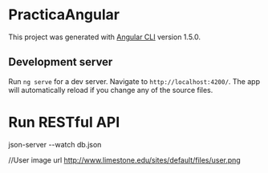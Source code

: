 # PracticaAngular

This project was generated with [Angular CLI](https://github.com/angular/angular-cli) version 1.5.0.

## Development server

Run `ng serve` for a dev server. Navigate to `http://localhost:4200/`. The app will automatically reload if you change any of the source files.

# Run RESTful API

json-server --watch db.json

//User image url
http://www.limestone.edu/sites/default/files/user.png
